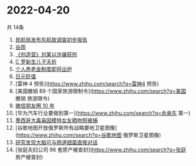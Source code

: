 # 2022-04-20
  共 14条

  <!-- BEGIN -->
  <!-- 最后更新时间:Wed Apr 20 2022 12:24:00 GMT+0000 (Coordinated Universal Time) -->
  1. [民航局发布东航故调查初步报告](https://www.zhihu.com/search?q=东航事故报告)
1. [谷雨](https://www.zhihu.com/search?q=谷雨)
1. [《创造营》刘某以诈骗获刑](https://www.zhihu.com/search?q=刘丞以诈骗)
1. [C 罗新生儿子夭折](https://www.zhihu.com/search?q=C罗儿子夭折)
1. [个人养老金制度即将出炉](https://www.zhihu.com/search?q=个人养老金制度)
1. [日元贬值](https://www.zhihu.com/search?q=日元贬值)
1. [雷神 4 预告](https://www.zhihu.com/search?q=雷神4 预告)
1. [美国撤销 89 个国家旅游限制令](https://www.zhihu.com/search?q=美国 撤销 旅游限令)
1. [微信朋友圈 10 年](https://www.zhihu.com/search?q=朋友圈)
1. [华为汽车行业要做到第一](https://www.zhihu.com/search?q=余承东 第一)
1. [墨西哥大毒枭因模特女友晒吻照被捕](https://www.zhihu.com/search?q=墨西哥毒枭被捕)
1. [谷歌地图开放俄罗斯所有战略要地卫星图像](https://www.zhihu.com/search?q=谷歌地图 俄罗斯卫星图像)
1. [研究发现大脑可与肠道细菌直接对话](https://www.zhihu.com/search?q=大脑可与肠道细菌直接对话)
1. [张庭夫妇公司 96 套房产被查封](https://www.zhihu.com/search?q=张庭 房产被查封)
  <!-- END -->
  